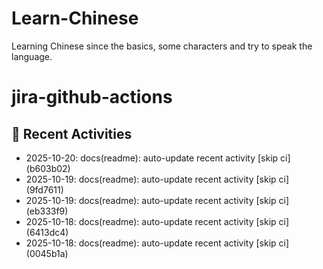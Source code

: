 # Learn-Chinese
Learning Chinese since the basics, some characters and try to speak the language.

# jira-github-actions
## 📌 Recent Activities
<!--START_SECTION:activity-->
- 2025-10-20: docs(readme): auto-update recent activity [skip ci] (b603b02)
- 2025-10-19: docs(readme): auto-update recent activity [skip ci] (9fd7611)
- 2025-10-19: docs(readme): auto-update recent activity [skip ci] (eb333f9)
- 2025-10-18: docs(readme): auto-update recent activity [skip ci] (6413dc4)
- 2025-10-18: docs(readme): auto-update recent activity [skip ci] (0045b1a)
<!--END_SECTION:activity-->
